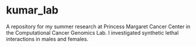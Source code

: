 # kumar_lab
A repository for my summer research at Princess Margaret Cancer Center in the Computational Cancer Genomics Lab. I investigated synthetic lethal interactions in males and females.
